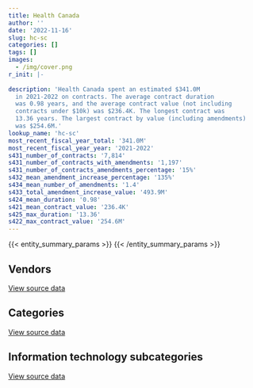 ```yaml
---
title: Health Canada
author: ''
date: '2022-11-16'
slug: hc-sc
categories: []
tags: []
images:
  - /img/cover.png
r_init: |-
  
description: 'Health Canada spent an estimated $341.0M
  in 2021-2022 on contracts. The average contract duration
  was 0.98 years, and the average contract value (not including
  contracts under $10k) was $236.4K. The longest contract was
  13.36 years. The largest contract by value (including amendments)
  was $254.6M.'
lookup_name: 'hc-sc'
most_recent_fiscal_year_total: '341.0M'
most_recent_fiscal_year_year: '2021-2022'
s431_number_of_contracts: '7,814'
s431_number_of_contracts_with_amendments: '1,197'
s431_number_of_contracts_amendments_percentage: '15%'
s432_mean_amendment_increase_percentage: '135%'
s434_mean_number_of_amendments: '1.4'
s433_total_amendment_increase_value: '493.9M'
s424_mean_duration: '0.98'
s421_mean_contract_value: '236.4K'
s425_max_duration: '13.36'
s422_max_contract_value: '254.6M'
---
```


<script src="/rmarkdown-libs/htmlwidgets/htmlwidgets.js"></script>
<link href="/rmarkdown-libs/datatables-css/datatables-crosstalk.css" rel="stylesheet" />
<script src="/rmarkdown-libs/datatables-binding/datatables.js"></script>
<script src="/rmarkdown-libs/jquery/jquery-3.6.0.min.js"></script>
<link href="/rmarkdown-libs/dt-core-bootstrap/css/dataTables.bootstrap.min.css" rel="stylesheet" />
<link href="/rmarkdown-libs/dt-core-bootstrap/css/dataTables.bootstrap.extra.css" rel="stylesheet" />
<script src="/rmarkdown-libs/dt-core-bootstrap/js/jquery.dataTables.min.js"></script>
<script src="/rmarkdown-libs/dt-core-bootstrap/js/dataTables.bootstrap.min.js"></script>
<link href="/rmarkdown-libs/crosstalk/css/crosstalk.min.css" rel="stylesheet" />
<script src="/rmarkdown-libs/crosstalk/js/crosstalk.min.js"></script>
<script src="/rmarkdown-libs/htmlwidgets/htmlwidgets.js"></script>
<link href="/rmarkdown-libs/datatables-css/datatables-crosstalk.css" rel="stylesheet" />
<script src="/rmarkdown-libs/datatables-binding/datatables.js"></script>
<script src="/rmarkdown-libs/jquery/jquery-3.6.0.min.js"></script>
<link href="/rmarkdown-libs/dt-core-bootstrap/css/dataTables.bootstrap.min.css" rel="stylesheet" />
<link href="/rmarkdown-libs/dt-core-bootstrap/css/dataTables.bootstrap.extra.css" rel="stylesheet" />
<script src="/rmarkdown-libs/dt-core-bootstrap/js/jquery.dataTables.min.js"></script>
<script src="/rmarkdown-libs/dt-core-bootstrap/js/dataTables.bootstrap.min.js"></script>
<link href="/rmarkdown-libs/crosstalk/css/crosstalk.min.css" rel="stylesheet" />
<script src="/rmarkdown-libs/crosstalk/js/crosstalk.min.js"></script>
<script src="/rmarkdown-libs/htmlwidgets/htmlwidgets.js"></script>
<link href="/rmarkdown-libs/datatables-css/datatables-crosstalk.css" rel="stylesheet" />
<script src="/rmarkdown-libs/datatables-binding/datatables.js"></script>
<script src="/rmarkdown-libs/jquery/jquery-3.6.0.min.js"></script>
<link href="/rmarkdown-libs/dt-core-bootstrap/css/dataTables.bootstrap.min.css" rel="stylesheet" />
<link href="/rmarkdown-libs/dt-core-bootstrap/css/dataTables.bootstrap.extra.css" rel="stylesheet" />
<script src="/rmarkdown-libs/dt-core-bootstrap/js/jquery.dataTables.min.js"></script>
<script src="/rmarkdown-libs/dt-core-bootstrap/js/dataTables.bootstrap.min.js"></script>
<link href="/rmarkdown-libs/crosstalk/css/crosstalk.min.css" rel="stylesheet" />
<script src="/rmarkdown-libs/crosstalk/js/crosstalk.min.js"></script>

{{< entity_summary_params >}}
{{< /entity_summary_params >}}

## Vendors

<div id="htmlwidget-1" style="width:100%;height:auto;" class="datatables html-widget"></div>
<script type="application/json" data-for="htmlwidget-1">{"x":{"style":"bootstrap","filter":"none","vertical":false,"data":[["<a href=\"/vendors/11983890_canada_centre/\">11983890 Canada Centre<\/a>","<a href=\"/vendors/3955788_canada/\">3955788 Canada<\/a>","<a href=\"/vendors/3m_canada_company/\">3M Canada Company<\/a>","<a href=\"/vendors/4_office_automation/\">4 Office Automation<\/a>","<a href=\"/vendors/49_solutions/\">49 Solutions<\/a>","<a href=\"/vendors/73719_newfoundland_labrador/\">73719 Newfoundland Labrador<\/a>","<a href=\"/vendors/ab_sciex/\">AB Sciex<\/a>","<a href=\"/vendors/abbott/\">Abbott<\/a>","<a href=\"/vendors/accenture/\">Accenture<\/a>","<a href=\"/vendors/act/\">ACT<\/a>","<a href=\"/vendors/action_personnel_of_ottawa_hull/\">Action Personnel of Ottawa Hull<\/a>","<a href=\"/vendors/adga_group/\">ADGA Group<\/a>","<a href=\"/vendors/advanced_business_interiors/\">Advanced Business Interiors<\/a>","<a href=\"/vendors/advanced_chippewa_technologies/\">Advanced Chippewa Technologies<\/a>","<a href=\"/vendors/aecom/\">AECOM<\/a>","<a href=\"/vendors/agilent/\">Agilent<\/a>","<a href=\"/vendors/air_liquide_canada/\">Air Liquide Canada<\/a>","<a href=\"/vendors/air_north/\">Air North<\/a>","<a href=\"/vendors/algonquin_college/\">Algonquin College<\/a>","<a href=\"/vendors/allseating/\">Allseating<\/a>","<a href=\"/vendors/als_canada/\">ALS Canada<\/a>","<a href=\"/vendors/altis_human_resources/\">Altis Human Resources<\/a>","<a href=\"/vendors/american_chemical_society/\">American Chemical Society<\/a>","<a href=\"/vendors/ansys_canada/\">Ansys Canada<\/a>","<a href=\"/vendors/anthony_macauley_associates/\">Anthony Macauley Associates<\/a>","<a href=\"/vendors/apotex/\">Apotex<\/a>","<a href=\"/vendors/applied_electonics/\">Applied Electonics<\/a>","<a href=\"/vendors/arcadis_canada/\">Arcadis Canada<\/a>","<a href=\"/vendors/ari_financial_services/\">ARI Financial Services<\/a>","<a href=\"/vendors/arisglobal/\">Arisglobal<\/a>","<a href=\"/vendors/artemp_personnel_services/\">Artemp Personnel Services<\/a>","<a href=\"/vendors/aspen_pharmacare_canada/\">Aspen Pharmacare Canada<\/a>","<a href=\"/vendors/ats_services/\">ATS Services<\/a>","<a href=\"/vendors/avi_spl/\">Avi Spl<\/a>","<a href=\"/vendors/banfield_seguin/\">Banfield Seguin<\/a>","<a href=\"/vendors/bdo_canada/\">BDO Canada<\/a>","<a href=\"/vendors/beckman_coulter_canada/\">Beckman Coulter Canada<\/a>","<a href=\"/vendors/bell_canada/\">Bell Canada<\/a>","<a href=\"/vendors/berlitz_canada/\">Berlitz Canada<\/a>","<a href=\"/vendors/beva_global_management/\">Beva Global Management<\/a>","<a href=\"/vendors/biomerieux_canada/\">Biomerieux Canada<\/a>","<a href=\"/vendors/black_mcdonald/\">Black McDonald<\/a>","<a href=\"/vendors/bluedot/\">BlueDot<\/a>","<a href=\"/vendors/bouthillette_parizeau/\">Bouthillette Parizeau<\/a>","<a href=\"/vendors/brooks_corning_company/\">Brooks Corning Company<\/a>","<a href=\"/vendors/bruker/\">Bruker<\/a>","<a href=\"/vendors/bureau_veritas/\">Bureau Veritas<\/a>","<a href=\"/vendors/c_d_nova_tech/\">C D Nova Tech<\/a>","<a href=\"/vendors/ca/\">CA<\/a>","<a href=\"/vendors/cache_computer_consulting/\">Cache Computer Consulting<\/a>","<a href=\"/vendors/calian/\">Calian<\/a>","<a href=\"/vendors/caltrio_company/\">Caltrio Company<\/a>","<a href=\"/vendors/canada_post/\">Canada Post<\/a>","<a href=\"/vendors/canadian_corps_of_commissionaires/\">Canadian Corps of Commissionaires<\/a>","<a href=\"/vendors/canadian_paediatric_society/\">Canadian Paediatric Society<\/a>","<a href=\"/vendors/canadian_standards_association/\">Canadian Standards Association<\/a>","<a href=\"/vendors/canon/\">Canon<\/a>","<a href=\"/vendors/carahsoft_technology/\">Carahsoft Technology<\/a>","<a href=\"/vendors/carleton_university/\">Carleton University<\/a>","<a href=\"/vendors/carmichael_engineering/\">Carmichael Engineering<\/a>","<a href=\"/vendors/cbci_telecom/\">CBCI Telecom<\/a>","<a href=\"/vendors/cdw_canada/\">CDW Canada<\/a>","<a href=\"/vendors/charron_human_resources/\">Charron Human Resources<\/a>","<a href=\"/vendors/chu_sainte_justine/\">CHU Sainte Justine<\/a>","<a href=\"/vendors/chubb_edwards/\">Chubb Edwards<\/a>","<a href=\"/vendors/cision_canada/\">Cision Canada<\/a>","<a href=\"/vendors/cistel_technology/\">Cistel Technology<\/a>","<a href=\"/vendors/closereach/\">CloseReach<\/a>","<a href=\"/vendors/colliers_project_leaders/\">Colliers Project Leaders<\/a>","<a href=\"/vendors/compucom_canada/\">Compucom Canada<\/a>","<a href=\"/vendors/compugen/\">Compugen<\/a>","<a href=\"/vendors/concept_controls/\">Concept Controls<\/a>","<a href=\"/vendors/conference_board_of_canada/\">Conference Board of Canada<\/a>","<a href=\"/vendors/conoscenti_technologies/\">Conoscenti Technologies<\/a>","<a href=\"/vendors/construction_bugere/\">Construction Bugere<\/a>","<a href=\"/vendors/contract_community/\">Contract Community<\/a>","<a href=\"/vendors/convergint_technologies/\">Convergint Technologies<\/a>","<a href=\"/vendors/conversart_consulting/\">Conversart Consulting<\/a>","<a href=\"/vendors/coradix_technology_consulting/\">Coradix Technology Consulting<\/a>","<a href=\"/vendors/cossette_communications/\">Cossette Communications<\/a>","<a href=\"/vendors/cotton_candy_mississauga/\">Cotton Candy Mississauga<\/a>","<a href=\"/vendors/cummins_canada/\">Cummins Canada<\/a>","<a href=\"/vendors/d_mark_biosciences/\">D Mark Biosciences<\/a>","<a href=\"/vendors/dalhousie_university/\">Dalhousie University<\/a>","<a href=\"/vendors/dare_human_resources/\">Dare Human Resources<\/a>","<a href=\"/vendors/davtair_industries/\">Davtair Industries<\/a>","<a href=\"/vendors/delco_automation/\">Delco Automation<\/a>","<a href=\"/vendors/dell_computer/\">Dell Computer<\/a>","<a href=\"/vendors/deloitte/\">Deloitte<\/a>","<a href=\"/vendors/dmti_spatial/\">Dmti Spatial<\/a>","<a href=\"/vendors/donna_cona/\">Donna Cona<\/a>","<a href=\"/vendors/dst_consulting_engineers/\">DST Consulting Engineers<\/a>","<a href=\"/vendors/dynabook_canada/\">Dynabook Canada<\/a>","<a href=\"/vendors/dynacare/\">Dynacare<\/a>","<a href=\"/vendors/dynamic_personnel_consultants/\">Dynamic Personnel Consultants<\/a>","<a href=\"/vendors/ebsco_canada/\">EBSCO Canada<\/a>","<a href=\"/vendors/ecole_de_langues_abce/\">Ecole De Langues Abce<\/a>","<a href=\"/vendors/ecole_de_langues_eagle/\">Ecole De Langues Eagle<\/a>","<a href=\"/vendors/ecole_de_langues_la_cite/\">Ecole De Langues La Cite<\/a>","<a href=\"/vendors/effigis_geo_solutions/\">Effigis Geo Solutions<\/a>","<a href=\"/vendors/ekos_research_associates/\">Ekos Research Associates<\/a>","<a href=\"/vendors/elemental_data_collection/\">Elemental Data Collection<\/a>","<a href=\"/vendors/ellisdon/\">Ellisdon<\/a>","<a href=\"/vendors/elsevier/\">Elsevier<\/a>","<a href=\"/vendors/entrust/\">Entrust<\/a>","<a href=\"/vendors/environics_research_group/\">Environics Research Group<\/a>","<a href=\"/vendors/ernst_young/\">Ernst Young<\/a>","<a href=\"/vendors/esbe_scientific_industries/\">ESBE Scientific Industries<\/a>","<a href=\"/vendors/esri/\">ESRI<\/a>","<a href=\"/vendors/evaluation_personnel/\">Evaluation Personnel<\/a>","<a href=\"/vendors/evaluation_personnel_selection/\">Evaluation Personnel Selection<\/a>","<a href=\"/vendors/excel_human_resources/\">Excel Human Resources<\/a>","<a href=\"/vendors/express_scripts_canada/\">Express Scripts Canada<\/a>","<a href=\"/vendors/fast_forward_french/\">Fast Forward French<\/a>","<a href=\"/vendors/fast_track_staffing/\">Fast Track Staffing<\/a>","<a href=\"/vendors/fca_canada/\">FCA Canada<\/a>","<a href=\"/vendors/felix_technology/\">Felix Technology<\/a>","<a href=\"/vendors/fia_group/\">Fia Group<\/a>","<a href=\"/vendors/fmc_professionals/\">FMC Professionals<\/a>","<a href=\"/vendors/ford_motor_company/\">Ford Motor Company<\/a>","<a href=\"/vendors/fresenius_kabi_canada/\">Fresenius Kabi Canada<\/a>","<a href=\"/vendors/fsc/\">FSC<\/a>","<a href=\"/vendors/gamble_technologies/\">Gamble Technologies<\/a>","<a href=\"/vendors/gannon_blackburn_electric/\">Gannon Blackburn Electric<\/a>","<a href=\"/vendors/gartner/\">Gartner<\/a>","<a href=\"/vendors/gatestone/\">Gatestone<\/a>","<a href=\"/vendors/gc_strategies/\">GC Strategies<\/a>","<a href=\"/vendors/general_dynamics/\">General Dynamics<\/a>","<a href=\"/vendors/general_electric_canada/\">General Electric Canada<\/a>","<a href=\"/vendors/general_motors/\">General Motors<\/a>","<a href=\"/vendors/genesis_integration/\">Genesis Integration<\/a>","<a href=\"/vendors/genome_quebec/\">Genome Quebec<\/a>","<a href=\"/vendors/getinge_canada/\">Getinge Canada<\/a>","<a href=\"/vendors/gilmore_reproductions/\">Gilmore Reproductions<\/a>","<a href=\"/vendors/glaxosmithkline/\">GlaxoSmithKline<\/a>","<a href=\"/vendors/global_knowledge/\">Global Knowledge<\/a>","<a href=\"/vendors/global_total_office/\">Global Total Office<\/a>","<a href=\"/vendors/global_upholstery/\">Global Upholstery<\/a>","<a href=\"/vendors/golder_associates/\">Golder Associates<\/a>","<a href=\"/vendors/goss_gilroy/\">Goss Gilroy<\/a>","<a href=\"/vendors/government_of_alberta/\">Government of Alberta<\/a>","<a href=\"/vendors/graybridge_international_consulting/\">Graybridge International Consulting<\/a>","<a href=\"/vendors/green_light_consulting_solutions/\">Green Light Consulting Solutions<\/a>","<a href=\"/vendors/haworth/\">Haworth<\/a>","<a href=\"/vendors/hewlett_packard/\">Hewlett Packard<\/a>","<a href=\"/vendors/hitachi_data_systems/\">Hitachi Data Systems<\/a>","<a href=\"/vendors/homewood_health/\">Homewood Health<\/a>","<a href=\"/vendors/hoskin_scientific/\">Hoskin Scientific<\/a>","<a href=\"/vendors/humanscale_canada/\">Humanscale Canada<\/a>","<a href=\"/vendors/hypertec/\">Hypertec<\/a>","<a href=\"/vendors/i4c_information_technology/\">I4C Information Technology<\/a>","<a href=\"/vendors/ibiska_telecom/\">Ibiska Telecom<\/a>","<a href=\"/vendors/ibm_canada/\">IBM Canada<\/a>","<a href=\"/vendors/iceberg_networks/\">Iceberg Networks<\/a>","<a href=\"/vendors/ids_systems_consultants/\">IDS Systems Consultants<\/a>","<a href=\"/vendors/ifathom/\">iFathom<\/a>","<a href=\"/vendors/ihs_global/\">IHS Global<\/a>","<a href=\"/vendors/illumina_canada/\">Illumina Canada<\/a>","<a href=\"/vendors/info_tech_research_group/\">Info Tech Research Group<\/a>","<a href=\"/vendors/informatica/\">Informatica<\/a>","<a href=\"/vendors/inland_audio_visual/\">Inland Audio Visual<\/a>","<a href=\"/vendors/insa/\">INSA<\/a>","<a href=\"/vendors/institute_on_governance/\">Institute On Governance<\/a>","<a href=\"/vendors/instrux_media/\">Instrux Media<\/a>","<a href=\"/vendors/integra_networks/\">Integra Networks<\/a>","<a href=\"/vendors/international_safety_research/\">International Safety Research<\/a>","<a href=\"/vendors/inventa_sales_and_promotions/\">Inventa Sales and Promotions<\/a>","<a href=\"/vendors/ipsos/\">Ipsos<\/a>","<a href=\"/vendors/ipss/\">IPSS<\/a>","<a href=\"/vendors/iqvia/\">Iqvia<\/a>","<a href=\"/vendors/iron_mountain/\">Iron Mountain<\/a>","<a href=\"/vendors/isomass_scientific/\">Isomass Scientific<\/a>","<a href=\"/vendors/it_net_consultants/\">IT NET Consultants<\/a>","<a href=\"/vendors/itex/\">ITEX<\/a>","<a href=\"/vendors/john_wiley_sons/\">John Wiley Sons<\/a>","<a href=\"/vendors/jp2g_consultants/\">JP2G Consultants<\/a>","<a href=\"/vendors/jumec_construction/\">Jumec Construction<\/a>","<a href=\"/vendors/jumping_elephants/\">Jumping Elephants<\/a>","<a href=\"/vendors/juno_risk_solutions/\">Juno Risk Solutions<\/a>","<a href=\"/vendors/kia_canada/\">Kia Canada<\/a>","<a href=\"/vendors/kone/\">KONE<\/a>","<a href=\"/vendors/konica_minolta_business_solutions/\">Konica Minolta Business Solutions<\/a>","<a href=\"/vendors/kpmg/\">KPMG<\/a>","<a href=\"/vendors/kwc_architects/\">Kwc Architects<\/a>","<a href=\"/vendors/kyndryl_canada/\">Kyndryl Canada<\/a>","<a href=\"/vendors/laboratoires_omega/\">Laboratoires Omega<\/a>","<a href=\"/vendors/landauer/\">Landauer<\/a>","<a href=\"/vendors/landauer_inlight/\">Landauer Inlight<\/a>","<a href=\"/vendors/language_marketplace/\">Language Marketplace<\/a>","<a href=\"/vendors/language_research_development_group/\">Language Research Development Group<\/a>","<a href=\"/vendors/lannick_contract_solutions/\">Lannick Contract Solutions<\/a>","<a href=\"/vendors/lansdowne_technologies/\">Lansdowne Technologies<\/a>","<a href=\"/vendors/lean_agility/\">Lean Agility<\/a>","<a href=\"/vendors/leger_marketing/\">Leger Marketing<\/a>","<a href=\"/vendors/les_enquetes_henri/\">Les Enquetes Henri<\/a>","<a href=\"/vendors/les_traductions_tessier/\">Les Traductions Tessier<\/a>","<a href=\"/vendors/levitt_safety/\">Levitt Safety<\/a>","<a href=\"/vendors/lexisnexis_canada/\">LexisNexis Canada<\/a>","<a href=\"/vendors/life_technologies/\">Life Technologies<\/a>","<a href=\"/vendors/lifelabs/\">LifeLabs<\/a>","<a href=\"/vendors/lifespeak/\">LifeSpeak<\/a>","<a href=\"/vendors/lionbridge/\">Lionbridge<\/a>","<a href=\"/vendors/lowe_martin_company/\">Lowe Martin Company<\/a>","<a href=\"/vendors/makwa_resourcing/\">Makwa Resourcing<\/a>","<a href=\"/vendors/malatest/\">Malatest<\/a>","<a href=\"/vendors/manifest_communications/\">Manifest Communications<\/a>","<a href=\"/vendors/manpower_services_canada/\">Manpower Services Canada<\/a>","<a href=\"/vendors/maplesoft_consulting/\">Maplesoft Consulting<\/a>","<a href=\"/vendors/markido/\">Markido<\/a>","<a href=\"/vendors/maverin/\">Maverin<\/a>","<a href=\"/vendors/maxsys_staffing_and_consulting/\">Maxsys Staffing and Consulting<\/a>","<a href=\"/vendors/mcgill_university/\">Mcgill University<\/a>","<a href=\"/vendors/mcmaster_university/\">Mcmaster University<\/a>","<a href=\"/vendors/media_q/\">Media Q<\/a>","<a href=\"/vendors/meltwater/\">Meltwater<\/a>","<a href=\"/vendors/merck_frosst/\">Merck Frosst<\/a>","<a href=\"/vendors/metro_supply_chain/\">Metro Supply Chain<\/a>","<a href=\"/vendors/mgis/\">MGIS<\/a>","<a href=\"/vendors/microsoft_canada/\">Microsoft Canada<\/a>","<a href=\"/vendors/millipore_canada/\">Millipore Canada<\/a>","<a href=\"/vendors/mirems/\">Mirems<\/a>","<a href=\"/vendors/mitsubishi_motor_sales/\">Mitsubishi Motor Sales<\/a>","<a href=\"/vendors/mnp/\">MNP<\/a>","<a href=\"/vendors/morneau_shepell/\">Morneau Shepell<\/a>","<a href=\"/vendors/morrison_hershfield/\">Morrison Hershfield<\/a>","<a href=\"/vendors/multishred/\">Multishred<\/a>","<a href=\"/vendors/nadine_international/\">Nadine International<\/a>","<a href=\"/vendors/nations_translation_group/\">Nations Translation Group<\/a>","<a href=\"/vendors/neopost_canada/\">Neopost Canada<\/a>","<a href=\"/vendors/newfound_recruiting/\">Newfound Recruiting<\/a>","<a href=\"/vendors/nielsen/\">Nielsen<\/a>","<a href=\"/vendors/nisha_techonologies/\">Nisha Techonologies<\/a>","<a href=\"/vendors/nissan_canada/\">Nissan Canada<\/a>","<a href=\"/vendors/nitam_solutions/\">Nitam Solutions<\/a>","<a href=\"/vendors/northern_micro/\">Northern Micro<\/a>","<a href=\"/vendors/nova_networks/\">Nova Networks<\/a>","<a href=\"/vendors/nuix_north_america/\">Nuix North America<\/a>","<a href=\"/vendors/ogilvy_montreal/\">Ogilvy Montreal<\/a>","<a href=\"/vendors/ontario_dental_association/\">Ontario Dental Association<\/a>","<a href=\"/vendors/opentext/\">OpenText<\/a>","<a href=\"/vendors/oproma/\">Oproma<\/a>","<a href=\"/vendors/optiv_canada_federal/\">Optiv Canada Federal<\/a>","<a href=\"/vendors/oracle_canada/\">Oracle Canada<\/a>","<a href=\"/vendors/orbis_risk_consulting/\">Orbis Risk Consulting<\/a>","<a href=\"/vendors/otis_elevator/\">Otis Elevator<\/a>","<a href=\"/vendors/ottawa_business_interiors/\">Ottawa Business Interiors<\/a>","<a href=\"/vendors/ottawa_convention_centre/\">Ottawa Convention Centre<\/a>","<a href=\"/vendors/ovid_technologies/\">Ovid Technologies<\/a>","<a href=\"/vendors/oxford_university_press/\">Oxford University Press<\/a>","<a href=\"/vendors/pacwill_environmental/\">Pacwill Environmental<\/a>","<a href=\"/vendors/paladin_group/\">Paladin Group<\/a>","<a href=\"/vendors/parkland/\">Parkland<\/a>","<a href=\"/vendors/pfizer_canada/\">Pfizer Canada<\/a>","<a href=\"/vendors/phaselock_systems_international/\">Phaselock Systems International<\/a>","<a href=\"/vendors/phoenix_strategic_perspectives/\">Phoenix Strategic Perspectives<\/a>","<a href=\"/vendors/pitney_bowes/\">Pitney Bowes<\/a>","<a href=\"/vendors/planet_labs/\">Planet Labs<\/a>","<a href=\"/vendors/pleiad_canada/\">Pleiad Canada<\/a>","<a href=\"/vendors/portage_personnel/\">Portage Personnel<\/a>","<a href=\"/vendors/pra/\">PRA<\/a>","<a href=\"/vendors/precisionit/\">PrecisionIT<\/a>","<a href=\"/vendors/pricewaterhouse_coopers/\">Pricewaterhouse Coopers<\/a>","<a href=\"/vendors/printers_plus/\">Printers Plus<\/a>","<a href=\"/vendors/procom_consultants/\">Procom Consultants<\/a>","<a href=\"/vendors/prologic_systems/\">Prologic Systems<\/a>","<a href=\"/vendors/promaxis/\">Promaxis<\/a>","<a href=\"/vendors/proof_experiences/\">Proof Experiences<\/a>","<a href=\"/vendors/proquest/\">ProQuest<\/a>","<a href=\"/vendors/prosci_canada/\">Prosci Canada<\/a>","<a href=\"/vendors/purespirit_solutions/\">PureSpirIT Solutions<\/a>","<a href=\"/vendors/purolator/\">Purolator<\/a>","<a href=\"/vendors/qiagen/\">QIAGEN<\/a>","<a href=\"/vendors/qmr/\">QMR<\/a>","<a href=\"/vendors/quantum_management_services/\">Quantum Management Services<\/a>","<a href=\"/vendors/quintet_consulting/\">Quintet Consulting<\/a>","<a href=\"/vendors/quorus_consulting_group/\">Quorus Consulting Group<\/a>","<a href=\"/vendors/r_r_international_translation/\">R R International Translation<\/a>","<a href=\"/vendors/radiation_solutions/\">Radiation Solutions<\/a>","<a href=\"/vendors/randstad/\">Randstad<\/a>","<a href=\"/vendors/rapiscan_systems/\">Rapiscan Systems<\/a>","<a href=\"/vendors/raymond_chabot_grant_thornton/\">Raymond Chabot Grant Thornton<\/a>","<a href=\"/vendors/redwood_performance_group/\">Redwood Performance Group<\/a>","<a href=\"/vendors/rhea/\">RHEA<\/a>","<a href=\"/vendors/ricoh/\">Ricoh<\/a>","<a href=\"/vendors/risk_sciences_international/\">Risk Sciences International<\/a>","<a href=\"/vendors/rms_software/\">Rms Software<\/a>","<a href=\"/vendors/rtg_protech/\">Rtg Protech<\/a>","<a href=\"/vendors/s_p_global_market_intelligence/\">S P Global Market Intelligence<\/a>","<a href=\"/vendors/samson_associes/\">Samson Associes<\/a>","<a href=\"/vendors/sandoz_canada/\">Sandoz Canada<\/a>","<a href=\"/vendors/sanexen_services_environmentaux/\">Sanexen Services Environmentaux<\/a>","<a href=\"/vendors/sap/\">SAP<\/a>","<a href=\"/vendors/sas_institute/\">SAS Institute<\/a>","<a href=\"/vendors/sensus_communication_solutions/\">Sensus Communication Solutions<\/a>","<a href=\"/vendors/service_star_building_cleaning/\">Service Star Building Cleaning<\/a>","<a href=\"/vendors/sharp_electronics/\">Sharp Electronics<\/a>","<a href=\"/vendors/shi_canada/\">SHI Canada<\/a>","<a href=\"/vendors/shouldice_mechanical/\">Shouldice Mechanical<\/a>","<a href=\"/vendors/si_systems/\">SI Systems<\/a>","<a href=\"/vendors/siemens/\">Siemens<\/a>","<a href=\"/vendors/sierra_systems_group/\">Sierra Systems Group<\/a>","<a href=\"/vendors/simplex_grinnell/\">Simplex Grinnell<\/a>","<a href=\"/vendors/softchoice/\">Softchoice<\/a>","<a href=\"/vendors/softsim_technologies/\">Softsim Technologies<\/a>","<a href=\"/vendors/solotech/\">Solotech<\/a>","<a href=\"/vendors/st_joseph_print_group/\">St Joseph Print Group<\/a>","<a href=\"/vendors/stantec/\">Stantec<\/a>","<a href=\"/vendors/stepped_care_solutions/\">Stepped Care Solutions<\/a>","<a href=\"/vendors/steris_canada/\">STERIS Canada<\/a>","<a href=\"/vendors/stoneworks_technologies/\">Stoneworks Technologies<\/a>","<a href=\"/vendors/stratos/\">Stratos<\/a>","<a href=\"/vendors/subaru_canada/\">Subaru Canada<\/a>","<a href=\"/vendors/switch_health/\">Switch Health<\/a>","<a href=\"/vendors/systematix_solutions/\">Systematix Solutions<\/a>","<a href=\"/vendors/systemscope/\">Systemscope<\/a>","<a href=\"/vendors/tag_hr/\">Tag HR<\/a>","<a href=\"/vendors/taylor_francis/\">Taylor Francis<\/a>","<a href=\"/vendors/tci_translators_conference/\">Tci Translators Conference<\/a>","<a href=\"/vendors/tecsis/\">Tecsis<\/a>","<a href=\"/vendors/teknion/\">Teknion<\/a>","<a href=\"/vendors/telecom_computer_services/\">Telecom Computer Services<\/a>","<a href=\"/vendors/telus_canada/\">Telus Canada<\/a>","<a href=\"/vendors/teramach_technologies/\">Teramach Technologies<\/a>","<a href=\"/vendors/terlin_construction/\">Terlin Construction<\/a>","<a href=\"/vendors/thales/\">Thales<\/a>","<a href=\"/vendors/the_aim_group/\">The AIM Group<\/a>","<a href=\"/vendors/the_right_door_consulting/\">The Right Door Consulting<\/a>","<a href=\"/vendors/the_university_of_western_ontario/\">The University of Western Ontario<\/a>","<a href=\"/vendors/thermo_fisher_scientific/\">Thermo Fisher Scientific<\/a>","<a href=\"/vendors/thrive_health/\">Thrive Health<\/a>","<a href=\"/vendors/thyssenkrupp_elevator/\">Thyssenkrupp Elevator<\/a>","<a href=\"/vendors/tiree/\">Tiree<\/a>","<a href=\"/vendors/toronto_metropolitan_university/\">Toronto Metropolitan University<\/a>","<a href=\"/vendors/toshiba_canada/\">Toshiba Canada<\/a>","<a href=\"/vendors/totem_offisource/\">Totem Offisource<\/a>","<a href=\"/vendors/toyota/\">Toyota<\/a>","<a href=\"/vendors/transwest_air/\">Transwest Air<\/a>","<a href=\"/vendors/tsi/\">Tsi<\/a>","<a href=\"/vendors/turtle_island_staffing/\">Turtle Island Staffing<\/a>","<a href=\"/vendors/tyco_integrated_fire_security/\">Tyco Integrated Fire Security<\/a>","<a href=\"/vendors/ubiqus_canada/\">Ubiqus Canada<\/a>","<a href=\"/vendors/universal_protection_service/\">Universal Protection Service<\/a>","<a href=\"/vendors/universite_de_montreal/\">Universite De Montreal<\/a>","<a href=\"/vendors/universite_de_sherbrooke/\">Universite De Sherbrooke<\/a>","<a href=\"/vendors/universite_laval/\">Universite Laval<\/a>","<a href=\"/vendors/universite_sainte_anne/\">Universite Sainte Anne<\/a>","<a href=\"/vendors/university_of_alberta/\">University of Alberta<\/a>","<a href=\"/vendors/university_of_british_columbia/\">University of British Columbia<\/a>","<a href=\"/vendors/university_of_calgary/\">University of Calgary<\/a>","<a href=\"/vendors/university_of_guelph/\">University of Guelph<\/a>","<a href=\"/vendors/university_of_manitoba/\">University of Manitoba<\/a>","<a href=\"/vendors/university_of_ottawa/\">University of Ottawa<\/a>","<a href=\"/vendors/university_of_regina/\">University of Regina<\/a>","<a href=\"/vendors/university_of_saskatchewan/\">University of Saskatchewan<\/a>","<a href=\"/vendors/university_of_toronto/\">University of Toronto<\/a>","<a href=\"/vendors/university_of_waterloo/\">University of Waterloo<\/a>","<a href=\"/vendors/vci_controls/\">VCI Controls<\/a>","<a href=\"/vendors/veritaaq_technology_house/\">Veritaaq Technology House<\/a>","<a href=\"/vendors/versacom/\">Versacom<\/a>","<a href=\"/vendors/vfa_canada/\">VFA Canada<\/a>","<a href=\"/vendors/vidcruiter/\">Vidcruiter<\/a>","<a href=\"/vendors/visiontec/\">Visiontec<\/a>","<a href=\"/vendors/vmware/\">VMware<\/a>","<a href=\"/vendors/vwr_international/\">VWR International<\/a>","<a href=\"/vendors/waters/\">Waters<\/a>","<a href=\"/vendors/watershed_information_technology/\">Watershed Information Technology<\/a>","<a href=\"/vendors/west_wind_aviation/\">West Wind Aviation<\/a>","<a href=\"/vendors/westbury_national_show_systems/\">Westbury National Show Systems<\/a>","<a href=\"/vendors/wsp/\">WSP<\/a>","<a href=\"/vendors/wtb_language_group/\">Wtb Language Group<\/a>","<a href=\"/vendors/xerox/\">Xerox<\/a>","<a href=\"/vendors/xpertek_construction/\">Xpertek Construction<\/a>"],[null,49645.88,36534.93,8415.18,null,215082.06,1278460.18,null,null,1363521.66,240112.24,null,455162.16,null,63280,1822316.73,63232.67,null,24973,null,110910.97,353015.25,118449.69,null,32446.83,null,null,21357,null,713895.35,550423.63,null,null,null,1625363.8,null,82184.52,355752.3,25682.6,null,null,73399.97,null,null,10223.81,175618.59,17565.85,36804.1,null,2025436.67,1017574.13,44102.99,531352.25,3587763.43,7306.99,20746.8,239675.76,44509.15,127345,null,23058.8,55136.89,12204,2026771.2,13612.4,43321.94,4886613.8,175808.16,null,null,null,11554.25,null,null,null,109755.24,18064.08,null,1192498.18,13861178.8,null,68413.59,null,108671.24,null,null,148989.92,null,480134.07,null,228486.9,24860,null,76262.3,450412.1,null,109052,null,165225.88,null,79266.31,10987.33,null,8183.73,null,497978.83,null,null,97751.07,250201.02,20001,5204084.32,21806050.89,450728.68,336145.19,111012.6,null,184497.53,719193.22,118398.7,null,null,39662.62,72022.5,660821.21,null,104073,null,null,63475.64,165642.3,48934.37,null,null,23219.24,85720.42,null,30546.79,14974.77,null,null,81665,null,79299.95,null,null,null,null,null,67762.93,null,43983.08,409903.79,177789.75,447278.27,null,43730.24,297643.3,null,22907.36,27331.71,90344.01,27685,434865.36,2055166.67,23730,3544512.27,650742.36,null,null,1211634.09,402096.97,1253762.03,28625.02,24723.17,21036.77,null,null,null,null,56444.76,24313.08,null,null,null,null,39960.5,425755.68,58506.65,25725.97,null,78648,92359.14,54580.88,null,298880,99913.37,5756.15,117298.34,22646.11,1231918.84,269057.29,19172.71,891995.63,null,627221.92,441774.32,208978.16,17514.86,null,412841.44,23589.28,141173.81,50850,62448.9,22500.35,null,null,1466094.43,72591.43,null,null,null,null,14464,12093.89,null,null,6034.8,26501.19,332424.11,358189.68,134654.94,24896.16,1826526.34,null,6780.16,779526.78,0,138029.38,null,4758.59,null,null,6201.49,null,137307.08,null,null,47980.06,19167.75,null,null,null,497324.42,6476.77,null,46329.81,354406.13,null,3142082.22,null,50728.27,null,477169.78,33266.92,3052726.9,null,null,null,null,76973.04,1255340.97,476924.87,47684.32,61690.69,118473.72,null,687071.75,2148.02,206640.26,null,26912.08,408097.96,811092.66,1168.41,323578.69,null,null,null,331302.71,129405.03,918631.07,12403.48,null,102270.5,24391.73,20304.82,3845499.98,52775.4,24860,254918.86,48089.63,68609.02,114661.73,11044.62,24559.28,null,22262.84,492017.6,null,238832.73,null,1409109.08,247357,647262.88,null,null,222804.29,155119.41,null,null,999144.46,21296.85,null,2507946.54,463903.94,11006.29,1316400.64,null,10370.21,623438.26,null,68847.88,17616.01,null,3449710.18,null,603242.16,56146.68,20306.6,null,42013.89,67907.56,null,10440,113412.73,null,5564.45,13079.75,27183,226808.31,null,null,284801.73,1109995.33,19762.65,1329712.66,96615,null,10419.63,18209.95,null,239897.8,3534183.97,128256.16,1957835.95,73767.91,23865.6,null,600003.9,null],[null,259852.27,null,12161.46,null,209349.39,1041150.63,null,null,943425.74,534421.41,null,196319.09,685568.54,null,1715240.55,28809.64,null,5708.59,59969.32,4825.92,51043.94,191413.06,null,null,null,null,23645.25,null,2916038.68,622383.77,null,502.37,null,18563.19,138731.29,1687.46,356726.96,45129.14,108028.33,1305.13,160694.56,66326.09,103017.61,null,1090868.46,null,null,null,1033102.65,142286.3,56318.78,393859.73,3834086.39,7327.01,18484.48,328115.76,39100.59,148548.94,22256.48,49790.94,3078204.26,39889,2149707,61524.69,48024.42,5726183.03,53792.36,null,null,null,27800.06,13028.89,77527.93,114161.59,232931.09,null,5039.97,1195765.3,23433113.55,null,7957.17,null,152359.71,null,null,149398.11,108167.69,73323.37,null,419363.08,null,null,76471.24,508491.94,null,154497.23,11755.75,194756.39,null,null,13963.07,null,null,18155.95,127415.56,null,null,32368.58,379380.49,null,4014578,14577195.66,338041.97,103730.86,null,3093.14,null,401906.16,186993.59,null,136492.7,291760.21,8233.87,623713.35,null,15335.71,null,15551.13,35588.7,236523.18,50281.37,null,39891.26,120017.3,78976.45,null,148577.76,null,null,37845.09,113295.17,null,18782.23,null,null,null,null,22905.1,173854.09,null,6091.05,282446.57,28250,1423511.73,null,41813.29,125518.35,null,null,null,null,24500,436056.77,null,null,1457027.18,355800.23,null,null,3139852.83,416599.21,1257197,null,null,null,null,null,20340,null,55451.77,28639.42,null,47793.35,6531.21,null,null,961137.49,83501.5,54475.62,18815.72,null,24408,62600.66,null,118650,null,15479.81,60577.5,25740.61,1235293.97,286363.41,null,480657.89,22784.8,628940.34,442984.66,1203471.79,23115.7,402127.17,524329.21,298789.8,41948.42,84750,79353.2,null,null,null,910071.15,null,16950,null,49042,11129.96,240292.44,null,null,31168.12,6051.34,53434.74,365409.39,543970.36,null,44290.47,1380340.67,11644.65,null,781662.47,null,24917.61,null,32018.33,null,null,6218.48,null,53725.15,null,null,11410.74,null,null,null,13305.75,129727.62,34682.34,null,29104.02,60135.05,null,2888809.24,null,46004.44,null,378595.51,24831.7,3424488.76,null,null,null,10922.63,123143.25,730404.16,234288.24,51021.18,44914.56,13938.36,130000.85,892650.06,6497.33,207206.4,null,null,458831.24,553265.78,106909.72,214451.34,null,101389.25,null,340889.54,147993.72,1086692.64,null,null,118232.04,null,32232.12,3935388.41,176507.29,1202166.94,148554.28,476825.29,null,189269.14,null,2018.57,null,50385.92,null,null,52119.9,null,1412969.65,39860.75,776988.98,null,null,2060965.46,228418.57,null,14084.77,2338845.56,null,null,2894138.19,470361.94,13993.71,2269675.37,29907.11,28566.49,314399.61,9037.97,106917.89,null,null,3166172.36,null,430210.04,57497.21,110773.4,null,null,387072.17,null,null,43745.11,82283.46,14335.55,null,null,577538.87,15400,66146.81,207353.56,850212.33,23793.19,1480768.05,202270,80484.25,18704.94,23996.68,4157.3,546909.16,720100.69,null,1475081.88,9666.93,120151.52,null,655761.59,null],[65812562.19,null,null,12128.23,32833.37,208777.4,1670942.75,null,null,101178.91,437146.43,246227.47,515498.09,2094844.03,null,3213785.73,96806.22,null,11806.41,null,4812.73,36240.81,100361.42,56289.14,null,1781921.45,null,null,null,1752416.8,209100.95,731641.78,9650.81,46306.63,646974,971688.05,109090.51,355752.3,12756.06,48177.08,7939.53,null,2984673.91,null,null,237580.2,null,null,null,879912.25,33569.48,56164.91,371610.84,5238154.05,null,23513.67,302211.17,26124.39,137808.88,null,53095.54,452769.4,null,2275298.73,60254.49,48617.41,5699776.08,null,23404.93,5949.06,13935.58,57839.42,26946.11,85491.52,92563.46,95222.85,18788.93,6214.83,1232048.18,81303378.19,null,9522.51,null,220184.16,39319.48,40680,148989.92,374370.37,244076.04,29209.87,10773.42,null,7688499.66,76262.3,25328.28,19187.64,67431.52,50165.62,36318.89,null,null,null,39956.89,296709.11,150.05,156073.26,null,43790.98,7084.86,387735.41,null,5335654.75,null,303025.52,252756.64,180602.25,144538.93,null,684567.89,7280.29,515382.79,170605.08,622352.34,0,341925.93,null,24214.29,116125.51,null,null,38826.29,89237.36,18530.64,42891.98,37219.94,78061.78,null,3387.04,null,40000,255804.77,104096.12,null,null,5793.33,77023.12,12585.38,null,null,494520.85,7204.82,13723.67,1755728.07,null,1009360,11718.38,null,111071.24,null,null,null,null,2658.23,434865.36,13546.6,null,null,108796.27,null,663241.06,1423412.98,465719.51,1253762.03,12581.42,null,null,12466.16,38533,null,null,31449.16,38693.7,null,34696.65,22922.04,305966.33,966296.9,303530.2,54617.23,108552.07,75911.71,null,null,185994.4,4643.84,null,null,11043.85,124730.68,null,1231918.84,549993.4,null,515847.64,197373.58,627221.92,110141,3170479.51,null,546666.59,618367.51,165752.26,41833.81,467191.99,111151.82,null,null,null,3753913.09,null,69198.94,null,null,56422.71,75220.51,2321.92,null,649409.22,4034.22,107488.26,368015.01,396057.11,null,28733.46,5106399.39,null,null,260554.16,null,59615.43,84750,88288.39,170805.02,null,6201.49,null,null,97370.25,33891.18,51122.96,null,null,323668.91,null,110021.43,26009.92,14428.69,47180.28,105320.48,16372.44,2375155.37,2023464.88,47140.37,11992.68,241376.08,null,3116344.99,72429.25,41796.44,263426.84,10922.63,28887.2,385677.04,832.28,null,346347.32,228480.88,null,328992.76,4896.66,221570.69,89891.5,null,514153.61,409119.16,106617.62,198468.39,2352.69,null,583535.33,133450.81,99584.7,1681758,null,877219,124865.86,2878.87,170315.86,3217109.95,133027.02,1934675.71,217489.97,257076.19,null,8675.91,null,null,64466746.79,9610.27,null,58104.6,null,null,1446040.07,null,320364.5,44018.27,null,1738314.77,557433.02,950.66,null,1005706.01,null,6210.82,1712957.62,289784.7,null,995263.84,5275368.93,31840.21,null,47437.17,null,null,67337.22,null,null,178892.22,77302.15,null,null,null,421643.7,55001.43,null,61310.14,17716.54,null,null,24690.5,589344.8,36950,null,284023.15,141699.2,38020.42,3413921.47,34338.61,null,70767.43,null,26895.2,211851.52,2210268.99,null,null,136542.47,120611.88,null,666177.57,810031.04],[1286837.81,null,null,9612.84,12875.13,208777.4,1962840.35,0,188126.95,null,314438.63,2341879.92,1535877.77,2791244.4,null,2686155.74,86340.3,109849.82,67270,472249.6,1503.15,512841.82,158521.29,169485.97,null,9029279.05,67349.7,24860,15037.45,901662.89,837705.74,2472678.22,9650.81,41116.43,726791.84,932834.49,11043.47,355752.3,null,null,7917.78,null,null,56112.41,36107.62,124925.14,37331.53,13613.95,4260.74,1089939.35,421639.91,56164.91,238637.01,6606493.41,null,25676.73,251200.05,37413.63,136883.43,null,35767.62,388246.28,null,2085574.22,111237.83,38214.36,6472478.76,null,640631.49,27602.42,10143.82,3491.4,null,48307.5,null,38970.51,15687.65,39866.4,1192498.18,74005669.58,13969.7,null,49497.95,35795.73,null,null,544430.36,85129.4,1613169.28,45338.75,577371.96,null,8335337.13,15043.52,60390.46,4684.12,98866.59,72939.58,81680.19,22035,205660,10766.83,38305.19,1203320.27,null,610036.89,39550,91596.51,35564.73,116011.74,null,5399404.25,null,594717.17,273025.87,257716.16,30513.44,null,836343.91,94027.48,3682434.47,null,645508.04,0,1279487.29,34016.71,1218741.52,null,null,null,574881.51,11274.01,50854.75,null,11932.8,66242.94,14866.89,33775.11,null,39663,255804.77,166879.66,38420,null,32007.8,47925.5,23200.31,76840,687863.54,808827.3,19336.48,27367.12,202782.83,null,null,null,null,232461.21,338.24,null,null,10014.05,151991.77,434865.36,null,null,null,null,36078.5,632879.86,853222.89,503753.28,1253762.03,5020.36,67519.11,null,0,117774.25,null,296995.65,31449.16,32939.73,32349.17,null,22922.04,6033469.6,1509225.42,852147.26,41805.93,177211.79,null,null,39550,289150.54,23606.16,null,41604.76,13881.82,46382.31,null,1231918.84,698810.89,null,166545.02,184527.99,627221.92,null,4876120.86,9900.46,538999.55,896469.27,149496.24,275480.31,419971.26,144283.5,21504.51,5061771.51,56027.45,5224655.7,null,80821.43,40070.1,69212.5,45447.33,null,54178.08,39550,854096.46,null,201199.4,1683904.12,285226.48,null,25130.39,3219182.55,null,null,null,null,171629.84,null,10706.97,112576.04,32205,5050.83,13537.34,28535.33,394890.46,134148.38,60072.77,39271,5250.51,1114520.29,null,295516.58,26009.92,null,18645,126711.73,118447.86,1944567.67,288068.62,31252.57,null,152787.79,null,1693878.11,89981.62,52341.6,466396.71,28546.25,90171.19,822305.19,null,null,370391.49,362976.39,116570.8,1104025.21,6653.7,45524.57,null,null,351203.52,531295.73,106617.62,350431.7,51184.65,null,2780656.96,389701.31,20036.64,616192.08,null,803000.6,77862.22,30914.9,26748.23,2671459.5,80681.38,1966520.62,307259.15,126127.6,null,12695.89,null,11070.05,65727269.77,39845.99,null,null,null,0,1626525.43,null,356170.91,203011.16,13397.72,326200.68,1080889.33,36966.47,null,183878.07,null,14779.45,1923723.26,534375.97,null,1322502.17,4836473.96,8438.22,null,null,null,null,null,null,24999.11,197735.17,57340.11,null,54470.62,null,329810.94,4194.27,30389.75,null,null,40680,null,18650,568496.12,null,39840.45,141608.96,229475.8,23728.18,3378583.24,44635,2867.19,286771.94,null,null,313838.18,3222502.74,null,null,null,null,10688.22,549097.37,1114866.27]],"container":"<table class=\"table table-striped table-hover row-border order-column display\">\n  <thead>\n    <tr>\n      <th>Vendor<\/th>\n      <th>2018-2019<\/th>\n      <th>2019-2020<\/th>\n      <th>2020-2021<\/th>\n      <th>2021-2022<\/th>\n    <\/tr>\n  <\/thead>\n<\/table>","options":{"order":[[4,"desc"]],"pageLength":10,"autoWidth":true,"columnDefs":[{"targets":1,"render":"function(data, type, row, meta) {\n    return type !== 'display' ? data : DTWidget.formatCurrency(data, \"$\", 2, 3, \",\", \".\", true, null);\n  }"},{"targets":2,"render":"function(data, type, row, meta) {\n    return type !== 'display' ? data : DTWidget.formatCurrency(data, \"$\", 2, 3, \",\", \".\", true, null);\n  }"},{"targets":3,"render":"function(data, type, row, meta) {\n    return type !== 'display' ? data : DTWidget.formatCurrency(data, \"$\", 2, 3, \",\", \".\", true, null);\n  }"},{"targets":4,"render":"function(data, type, row, meta) {\n    return type !== 'display' ? data : DTWidget.formatCurrency(data, \"$\", 2, 3, \",\", \".\", true, null);\n  }"},{"width":"16%","targets":[1,2,3,4]},{"className":"dt-right","targets":[1,2,3,4]}],"orderClasses":false}},"evals":["options.columnDefs.0.render","options.columnDefs.1.render","options.columnDefs.2.render","options.columnDefs.3.render"],"jsHooks":[]}</script>
<p class="text-right">
<a href="https://github.com/GoC-Spending/contracts-data/tree/main/data/out/departments/hc-sc/summary_by_fiscal_year_by_vendor.csv" class="source-data-link btn btn-link">View source data</a>
</p>

## Categories

<div id="htmlwidget-2" style="width:100%;height:auto;" class="datatables html-widget"></div>
<script type="application/json" data-for="htmlwidget-2">{"x":{"style":"bootstrap","filter":"none","vertical":false,"data":[["<a href=\"/categories/other/\">(Other)<\/a>","<a href=\"/categories/facilities_and_construction/\">Facilities and construction<\/a>","<a href=\"/categories/office_management/\">Office management<\/a>","<a href=\"/categories/professional_services/\">Professional services<\/a>","<a href=\"/categories/information_technology/\">Information technology<\/a>","<a href=\"/categories/medical/\">Medical<\/a>","<a href=\"/categories/transportation_and_logistics/\">Transportation and logistics<\/a>","<a href=\"/categories/industrial_products_and_services/\">Industrial products and services<\/a>","<a href=\"/categories/travel/\">Travel<\/a>","<a href=\"/categories/security_and_protection/\">Security and protection<\/a>","<a href=\"/categories/human_capital/\">Human capital<\/a>"],[149516.03,5189641.09,2735518.04,70109166.66,38259064.97,28656119.05,1571614.66,13500399.21,5414637.23,3612769.1,4535459.18],[110325.2,5241877.03,3383416.36,71425718.67,47459249.38,18542504.31,2321509.95,9860404.75,4648364.77,3847387.87,4148955.68],[136527.47,5028417.42,3720770.05,130021456.33,200951459.92,7842242.07,875507.04,13734984.96,null,5228671.09,3246420.18],[353684.07,4259296.99,5936405.42,130484059.74,140653261.26,31818025.92,1440211.5,14800809.57,12222.08,6689610.94,4571333.69]],"container":"<table class=\"table table-striped table-hover row-border order-column display\">\n  <thead>\n    <tr>\n      <th>Category<\/th>\n      <th>2018-2019<\/th>\n      <th>2019-2020<\/th>\n      <th>2020-2021<\/th>\n      <th>2021-2022<\/th>\n    <\/tr>\n  <\/thead>\n<\/table>","options":{"order":[[4,"desc"]],"dom":"t","pageLength":30,"autoWidth":true,"columnDefs":[{"targets":1,"render":"function(data, type, row, meta) {\n    return type !== 'display' ? data : DTWidget.formatCurrency(data, \"$\", 2, 3, \",\", \".\", true, null);\n  }"},{"targets":2,"render":"function(data, type, row, meta) {\n    return type !== 'display' ? data : DTWidget.formatCurrency(data, \"$\", 2, 3, \",\", \".\", true, null);\n  }"},{"targets":3,"render":"function(data, type, row, meta) {\n    return type !== 'display' ? data : DTWidget.formatCurrency(data, \"$\", 2, 3, \",\", \".\", true, null);\n  }"},{"targets":4,"render":"function(data, type, row, meta) {\n    return type !== 'display' ? data : DTWidget.formatCurrency(data, \"$\", 2, 3, \",\", \".\", true, null);\n  }"},{"width":"16%","targets":[1,2,3,4]},{"className":"dt-right","targets":[1,2,3,4]}],"orderClasses":false,"lengthMenu":[10,25,30,50,100]}},"evals":["options.columnDefs.0.render","options.columnDefs.1.render","options.columnDefs.2.render","options.columnDefs.3.render"],"jsHooks":[]}</script>
<p class="text-right">
<a href="https://github.com/GoC-Spending/contracts-data/tree/main/data/out/departments/hc-sc/summary_by_fiscal_year_by_category.csv" class="source-data-link btn btn-link">View source data</a>
</p>
<h2>Information technology subcategories</h2>
<div id="htmlwidget-3" style="width:100%;height:auto;" class="datatables html-widget"></div>
<script type="application/json" data-for="htmlwidget-3">{"x":{"style":"bootstrap","filter":"none","vertical":false,"data":[["<a href=\"/it_subcategories/it_consulting_services/\">IT consulting services<\/a>","<a href=\"/it_subcategories/it_devices_equipment/\">IT devices & equipment<\/a>","<a href=\"/it_subcategories/it_other/\">Other IT (incl. telecommunications)<\/a>","<a href=\"/it_subcategories/it_software_licensing/\">IT software licensing<\/a>"],[24936579.27,3524500.14,2592491.8,7205493.76],[29925823.73,5880003.53,3223425.44,8429996.68],[41598063.65,15190334.6,2413542.68,141749519],[42933004.11,14019674.24,1860393.16,81840189.74]],"container":"<table class=\"table table-striped table-hover row-border order-column display\">\n  <thead>\n    <tr>\n      <th>IT subcategory<\/th>\n      <th>2018-2019<\/th>\n      <th>2019-2020<\/th>\n      <th>2020-2021<\/th>\n      <th>2021-2022<\/th>\n    <\/tr>\n  <\/thead>\n<\/table>","options":{"order":[[4,"desc"]],"dom":"t","pageLength":30,"autoWidth":true,"columnDefs":[{"targets":1,"render":"function(data, type, row, meta) {\n    return type !== 'display' ? data : DTWidget.formatCurrency(data, \"$\", 2, 3, \",\", \".\", true, null);\n  }"},{"targets":2,"render":"function(data, type, row, meta) {\n    return type !== 'display' ? data : DTWidget.formatCurrency(data, \"$\", 2, 3, \",\", \".\", true, null);\n  }"},{"targets":3,"render":"function(data, type, row, meta) {\n    return type !== 'display' ? data : DTWidget.formatCurrency(data, \"$\", 2, 3, \",\", \".\", true, null);\n  }"},{"targets":4,"render":"function(data, type, row, meta) {\n    return type !== 'display' ? data : DTWidget.formatCurrency(data, \"$\", 2, 3, \",\", \".\", true, null);\n  }"},{"width":"16%","targets":[1,2,3,4]},{"className":"dt-right","targets":[1,2,3,4]}],"orderClasses":false,"lengthMenu":[10,25,30,50,100]}},"evals":["options.columnDefs.0.render","options.columnDefs.1.render","options.columnDefs.2.render","options.columnDefs.3.render"],"jsHooks":[]}</script>
<p class="text-right">
<a href="https://github.com/GoC-Spending/contracts-data/tree/main/data/out/departments/hc-sc/summary_by_fiscal_year_by_it_subcategory.csv" class="source-data-link btn btn-link">View source data</a>
</p>
